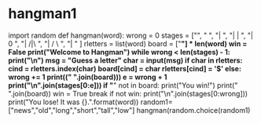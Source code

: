 # hangman1
import random
def hangman(word):
    wrong = 0
    stages = ["",
              "                ",
              "|               ",
              "|        |      ",
              "|        0      ",
              "|       /|\     ",
              "|       / \     ",
              "|               "
              ]
    rletters = list(word)
    board = ["__"] * len(word)
    win = False
    print("Welcome to Hangman")
    while wrong < len(stages) - 1:
        print("\n")
        msg = "Guess a letter"
        char = input(msg)
        if char in rletters:
            cind = rletters.index(char)
            board[cind] = char
            rletters[cind] = '$'
        else:
            wrong += 1
        print((" ".join(board)))
        e = wrong + 1
        print("\n".join(stages[0:e]))
        if "__" not in board:
            print("You win!")
            print(" ".join(board))
            win = True
            break
    if not win:
        print("\n".join(stages[0:wrong]))
        print("You lose! It was {}.".format(word))
random1=["news","old","long","short","tall","low"]
hangman(random.choice(random1)
